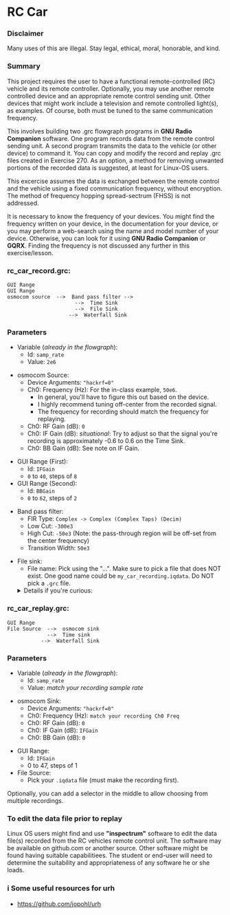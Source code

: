 # <!-- pandoc-only LSA 8: --> RC Car

### Disclaimer

Many uses of this are illegal. Stay legal, ethical, moral, honorable, and kind.

### Summary

This project requires the user to have a functional remote-controlled (RC) vehicle and its remote controller.  Optionally, you may use another remote controlled device and an appropriate remote control sending unit.  Other devices that might work include a television and remote controlled light(s), as examples.  Of course, both must be tuned to the same communication frequency.

<!-- pandoc-only ### Summary -->

This involves building two .grc flowgraph programs in **GNU Radio Companion** software.  One program records data from the remote control sending unit.  A second program transmits the data to the vehicle (or other device) to command it.  You can copy and modify the record and replay .grc files created in Exercise 270.  As an option, a method for removing unwanted portions of the recorded data is suggested, at least for Linux-OS users.

<!-- pandoc-only ### Summary -->

This excercise assumes the data is exchanged between the remote control and the vehicle using a fixed communication frequency, without encryption.  The method of frequency hopping spread-sectrum (FHSS) is not addressed.

<!-- pandoc-only ### Summary -->

It is necessary to know the frequency of your devices.  You might find the frequency written on your device, in the documentation for your device, or you may perform a web-search using the name and model number of your device.  Otherwise, you can look for it using **GNU Radio Companion** or **GQRX**. Finding the frequency is not discussed any further in this exercise/lesson.

### rc_car_record.grc:

```
GUI Range
GUI Range
osmocom source  -->  Band pass filter --> 
                      -->  Time Sink  
                      -->  File Sink  
                    -->  Waterfall Sink
```

### Parameters

- Variable (_already in the flowgraph_):
  - Id: `samp_rate`
  - Value: `2e6` <!-- pandoc-only _(You may need more depending on whether the signal fits in the waterfall.)_ -->

<!-- pandoc-only ### Parameters -->

- osmocom Source:
  - Device Arguments: `"hackrf=0"`
  - Ch0: Frequency (Hz): For the in-class example, `50e6`. 
    - In general, you'll have to figure this out based on the device.
    - I highly recommend tuning off-center from the recorded signal.
    - The frequency for recording should match the frequency for replaying.
  - Ch0: RF Gain (dB): `0`
  - Ch0: IF Gain (dB): _situational_: Try to adjust so that the signal you're recording is approximately -0.6 to 0.6 on the Time Sink.
  - Ch0: BB Gain (dB): See note on IF Gain.

<!-- pandoc-only ### Parameters -->

- GUI Range (First):
  - Id: `IFGain`
  - `0` to `40`, steps of `8`
- GUI Range (Second):
  - Id: `BBGain`
  - `0` to `62`, steps of `2`

<!-- pandoc-only ### Parameters -->

- Band pass filter:
  - FIR Type: `Complex -> Complex (Complex Taps) (Decim)`
  - Low Cut: `-300e3`
  - High Cut: `-50e3`        (Note: the pass-through region will be off-set from the center frequency)
  - Transition Width: `50e3`

<!-- pandoc-only ### Parameters -->

- File sink:
  - File name: Pick using the "...". Make sure to pick a file that does NOT exist. One good name could be `my_car_recording.iqdata`. Do NOT pick a `.grc` file.
  <details><summary>Details if you're curious:</summary> When faced with a file-picking dialog, beginners will often navigate to the current `.grc` file. This is definitely not what you want -- as soon as you run the flowgraph, it will overwrite the saved flowgraph file with the data that you're recording. <!-- pandoc-exclude-line -->
  - Instead, I recommend picking a directory for your file, and naming it `my_gnu_recording.iqdata`. <!-- pandoc-exclude-line -->
  - The file extension can be anything you want (GNU Radio will treat it the same regardless), but `.iqdata` seems somewhat common in the SDR community. <!-- pandoc-exclude-line -->
        A good example may look like this:  <!-- pandoc-exclude-line -->
        `/home/yourusername/Desktop/my_gnu_recording.iq` <!-- pandoc-exclude-line -->
</details> <!-- pandoc-exclude-line -->

### rc_car_replay.grc:

```
GUI Range
File Source  -->  osmocom sink
             -->  Time sink
           -->  Waterfall Sink
```

### Parameters

- Variable (_already in the flowgraph_):
  - Id: `samp_rate`
  - Value: _match your recording sample rate_

<!-- pandoc-only ### Parameters -->

- osmocom Sink:
  - Device Arguments: `"hackrf=0"`
  - Ch0: Frequency (Hz): `match your recording Ch0 Freq`
  - Ch0: RF Gain (dB): `0`
  - Ch0: IF Gain (dB): `IFGain`
  - Ch0: BB Gain (dB): `0`

<!-- pandoc-only ### Parameters -->

- GUI Range:
  - Id: `IFGain`
  - 0 to 47, steps of 1
- File Source:
  - Pick your `.iqdata` file (must make the recording first).
  
Optionally, you can add a selector in the middle to allow choosing from multiple recordings.

### To edit the data file prior to replay

Linux OS users might find and use **"inspectrum"** software to edit the data file(s) recorded from the RC vehicles remote control unit.  The software may be available on github.com or another source.  Other software might be found having suitable capabilitiees.  The student or end-user will need to determine the suitability and appropriateness of any software he or she loads.

### ℹ️ Some useful resources for urh

- https://github.com/jopohl/urh